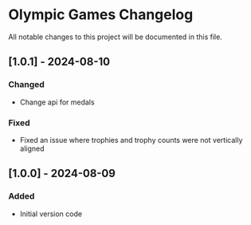 # Olympic Games Changelog

All notable changes to this project will be documented in this file.

## [1.0.1] - 2024-08-10

### Changed

- Change api for medals

### Fixed

- Fixed an issue where trophies and trophy counts were not vertically aligned

## [1.0.0] - 2024-08-09

### Added

- Initial version code
